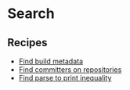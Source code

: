 # Search

## Recipes

* [Find build metadata](./findbuildmetadata.md)
* [Find committers on repositories](./findcommitters.md)
* [Find parse to print inequality](./findparsetoprintinequality.md)



